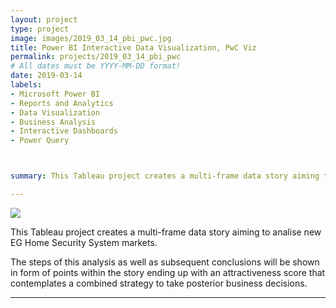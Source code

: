```yaml
---
layout: project
type: project
image: images/2019_03_14_pbi_pwc.jpg
title: Power BI Interactive Data Visualization, PwC Viz
permalink: projects/2019_03_14_pbi_pwc
# All dates must be YYYY-MM-DD format!
date: 2019-03-14
labels:
- Microsoft Power BI
- Reports and Analytics
- Data Visualization
- Business Analysis
- Interactive Dashboards
- Power Query



summary: This Tableau project creates a multi-frame data story aiming to analise new EG Home Security System markets. The steps of this analysis as well as subsequent conclusions will be shown in form of points within the story ending up with an attractiveness score that contemplates a combined strategy to take posterior business decisions.

---
```


<img class="ui image" src="{{ site.baseurl }}/2019_03_14_pbi_pwc.jpg.jpg">

This Tableau project creates a multi-frame data story aiming to analise new EG Home Security System markets. 

The steps of this analysis as well as subsequent conclusions will be shown in form of points within the story ending up with an attractiveness score that contemplates a combined strategy to take posterior business decisions.


<hr>
